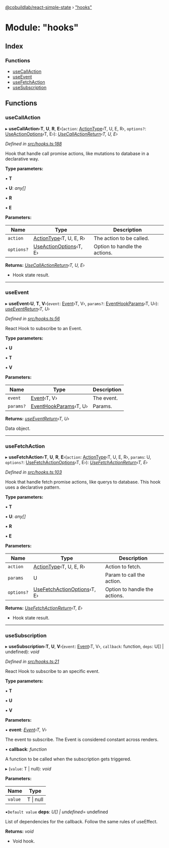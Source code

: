[@cobuildlab/react-simple-state](../README.md) › ["hooks"](_hooks_.md)

# Module: "hooks"

## Index

### Functions

* [useCallAction](_hooks_.md#usecallaction)
* [useEvent](_hooks_.md#useevent)
* [useFetchAction](_hooks_.md#usefetchaction)
* [useSubscription](_hooks_.md#usesubscription)

## Functions

###  useCallAction

▸ **useCallAction**‹**T**, **U**, **R**, **E**›(`action`: [ActionType](../interfaces/_types_.actiontype.md)‹T, U, E, R›, `options?`: [UseActionOptions](_types_.md#useactionoptions)‹T, E›): *[UseCallActionReturn](_types_.md#usecallactionreturn)‹T, U, E›*

*Defined in [src/hooks.ts:188](https://github.com/cobuildlab/react-simple-state/blob/e6423d5/src/hooks.ts#L188)*

Hook that handle call promise actions, like mutations to database in a declarative way.

**Type parameters:**

▪ **T**

▪ **U**: *any[]*

▪ **R**

▪ **E**

**Parameters:**

Name | Type | Description |
------ | ------ | ------ |
`action` | [ActionType](../interfaces/_types_.actiontype.md)‹T, U, E, R› | The action to be called. |
`options?` | [UseActionOptions](_types_.md#useactionoptions)‹T, E› | Option to handle the actions. |

**Returns:** *[UseCallActionReturn](_types_.md#usecallactionreturn)‹T, U, E›*

- Hook state result.

___

###  useEvent

▸ **useEvent**‹**U**, **T**, **V**›(`event`: [Event](../classes/_event_.event.md)‹T, V›, `params?`: [EventHookParams](_types_.md#eventhookparams)‹T, U›): *[useEventReturn](_types_.md#useeventreturn)‹T, U›*

*Defined in [src/hooks.ts:56](https://github.com/cobuildlab/react-simple-state/blob/e6423d5/src/hooks.ts#L56)*

React Hook to subscribe to an Event.

**Type parameters:**

▪ **U**

▪ **T**

▪ **V**

**Parameters:**

Name | Type | Description |
------ | ------ | ------ |
`event` | [Event](../classes/_event_.event.md)‹T, V› | The event. |
`params?` | [EventHookParams](_types_.md#eventhookparams)‹T, U› | Params. |

**Returns:** *[useEventReturn](_types_.md#useeventreturn)‹T, U›*

Data object.

___

###  useFetchAction

▸ **useFetchAction**‹**T**, **U**, **R**, **E**›(`action`: [ActionType](../interfaces/_types_.actiontype.md)‹T, U, E, R›, `params`: U, `options?`: [UseFetchActionOptions](../interfaces/_types_.usefetchactionoptions.md)‹T, E›): *[UseFetchActionReturn](_types_.md#usefetchactionreturn)‹T, E›*

*Defined in [src/hooks.ts:103](https://github.com/cobuildlab/react-simple-state/blob/e6423d5/src/hooks.ts#L103)*

Hook that handle fetch promise actions, like querys to database.
This hook uses a declarative pattern.

**Type parameters:**

▪ **T**

▪ **U**: *any[]*

▪ **R**

▪ **E**

**Parameters:**

Name | Type | Description |
------ | ------ | ------ |
`action` | [ActionType](../interfaces/_types_.actiontype.md)‹T, U, E, R› | Action to fetch. |
`params` | U | Param to call the action. |
`options?` | [UseFetchActionOptions](../interfaces/_types_.usefetchactionoptions.md)‹T, E› | Option to handle the actions. |

**Returns:** *[UseFetchActionReturn](_types_.md#usefetchactionreturn)‹T, E›*

- Hook state result.

___

###  useSubscription

▸ **useSubscription**‹**T**, **U**, **V**›(`event`: [Event](../classes/_event_.event.md)‹T, V›, `callback`: function, `deps`: U[] | undefined): *void*

*Defined in [src/hooks.ts:21](https://github.com/cobuildlab/react-simple-state/blob/e6423d5/src/hooks.ts#L21)*

React Hook to subscribe to an specific event.

**Type parameters:**

▪ **T**

▪ **U**

▪ **V**

**Parameters:**

▪ **event**: *[Event](../classes/_event_.event.md)‹T, V›*

The event to subscribe. The Event is considered constant across renders.

▪ **callback**: *function*

A function to be called when the subscription gets triggered.

▸ (`value`: T | null): *void*

**Parameters:**

Name | Type |
------ | ------ |
`value` | T &#124; null |

▪`Default value`  **deps**: *U[] | undefined*= undefined

List of dependencies for the callback. Follow the same rules of useEffect.

**Returns:** *void*

- Void hook.
